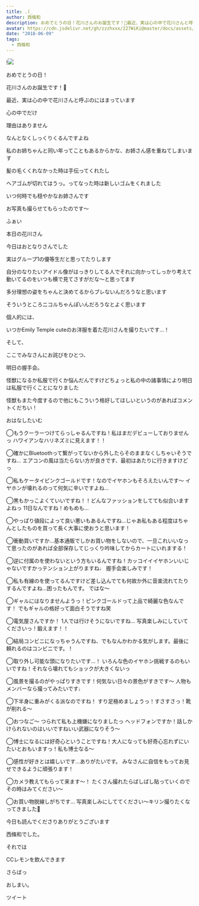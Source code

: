 ```yaml
---
title: ◟(_
author: 西條和
description: おめでとうの日！花川さんのお誕生です！🐰最近、実は心の中で花川さんと呼ぶのにはまっています心の中でだけ...
avatar: https://cdn.jsdelivr.net/gh/zzzhxxx/227WiKi@master/docs/assets/photo/avatar/nagomi.jpg
date: "2018-06-09"
tags:
  - 西條和
---
```


!![](https://cdn.jsdelivr.net/gh/zzzhxxx/227WiKi-image@master/blog-image/nagomi-2018-06-09_1.jpg)














おめでとうの日！









花川さんのお誕生です！🐰










最近、実は心の中で花川さんと呼ぶのにはまっています







心の中でだけ









理由はありません










なんとなくしっくりくるんですよね










私のお姉ちゃんと同い年ってこともあるからかな、お姉さん感を重ねてしまいます











髪の毛くくれなかった時は手伝ってくれたし










ヘアゴムが切れてはうっ。ってなった時は新しいゴムをくれました










いつ何時でも穏やかなお姉さんです










お写真も撮らせてもらったのです〜











ふぁい





本日の花川さん







今日はおとなりさんでした









実はグループ1の優等生だと思ってたりします















自分のなりたいアイドル像がはっきりしてる人でそれに向かってしっかり考えて動いてるのをいつも横で見てさすがだな〜と思ってます









多分理想の姿をちゃんと決めてるからブレないんだろうなと思います












そういうところニコルちゃんぽいんだろうなとよく思います














個人的には、





いつかEmily Temple cuteのお洋服を着た花川さんを撮りたいです…！




















そして、



ここでみなさんにお詫びをひとつ、








明日の握手会。






怪獣になるか私服で行くか悩んだんですけどちょっと私の中の諸事情により明日は私服で行くことになりました








怪獣もまた今度するので他にもこういう格好してほしいというのがあればコメントくだちい！















おはなしたいむ




◯もうクーラーつけてらっしゃるんですね！私はまだデビューしておりませんっ
ハワイアンなハリネズミに見えます！！





◯確かにBluetoothって繋がってないから外したらそのままなくしちゃいそうですね…
エアコンの風は当たらない方が良きです、最初はあたりに行きますけどっ








◯私もケータイピンクゴールドです！なのでイヤホンもそろえたいんです〜
イヤホンが壊れるのって何気に辛いですよね…






◯黒もかっこよくていいですね！！どんなファッションをしてても似合いますよねっ
11日なんですね！めもめも…





◯やっぱり値段によって良い悪いもあるんですね…じゃあ私もある程度はちゃんとしたものを買って長く大事に使おうと思います！







◯衝動買いですか…基本通販でしかお買い物をしないので、一旦これいいなって思ったのがあれば全部保存してじっくり吟味してからカートにいれまする！





◯逆に付属のを使わないという方もいるんですね！カッコイイイヤホンいいじゃないですかっテンション上がりますね♩
握手会楽しみです！






◯私も有線のを使ってるんですけど差し込んでても何故か外に音楽流れてたりするんですよね…困ったもんです。
ではな〜








◯ギャルにはなりませんようっ！ピンクゴールドって上品で綺麗な色なんです！
でもギャルの格好って面白そうですね笑









◯電気屋さんですか！
1人では行けそうにないですね…
写真楽しみにしていてくださいっ！鍛えます！！








◯結局コンビニになっちゃうんですね、でもなんかわかる気がします。最後に頼れるのはコンビニです。！






◯取り外し可能な頭になりたいです…！
いろんな色のイヤホン挑戦するのもいいですね！それなら壊れてもショックが大きくないっ







◯風景を撮るのがやっぱりすきです！何気ない日々の景色がすきです〜
人物もメンバーなら撮ってみたいです♩







◯下半身に重みがくる派なのですね！
すり足極めましょうっ！すさすさっ！靴が削れる〜







◯おつなご〜
つられて私も上機嫌になりましたっ
ヘッドフォンですか！話しかけられないのはいいですねいい武器になりそう〜







◯博士になるには好奇心ということですね！大人になっても好奇心忘れずにいたいとおもいますっ！私も博士なる〜








◯感性が好きとは嬉しいです…ありがたいです。
みなさんに自信をもってお見せできるように頑張ります！






◯カメラ教えてもらって来ます〜！
たくさん撮れたらばしばし貼っていくのでその時はみてください〜






◯お買い物脱線しがちです…
写真楽しみにしててください〜キリン撮りたくなってきました🦒










今日も読んでくださりありがとうございます












西條和でした。









それでは




CCレモンを飲んできます









さらばっ











おしまい。


ツイート




